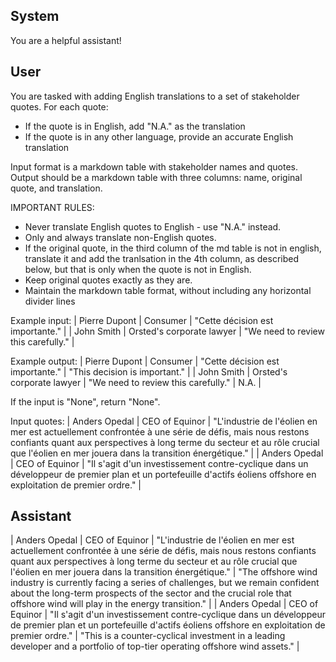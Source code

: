 ## System

You are a helpful assistant!

## User


You are tasked with adding English translations to a set of stakeholder quotes. For each quote:
- If the quote is in English, add "N.A." as the translation
- If the quote is in any other language, provide an accurate English translation

Input format is a markdown table with stakeholder names and quotes.
Output should be a markdown table with three columns: name, original quote, and translation.

IMPORTANT RULES:
- Never translate English quotes to English - use "N.A." instead.
- Only and always translate non-English quotes.
- If the original quote, in the third column of the md table is not in english, translate it and add the tranlsation in the 4th column, as described below, but that is only when the quote is not in English.
- Keep original quotes exactly as they are.
- Maintain the markdown table format, without including any horizontal divider lines

Example input:
| Pierre Dupont | Consumer | "Cette décision est importante." |
| John Smith | Orsted's corporate lawyer | "We need to review this carefully." |

Example output:
| Pierre Dupont | Consumer | "Cette décision est importante." | "This decision is important." |
| John Smith | Orsted's corporate lawyer | "We need to review this carefully." | N.A. |

If the input is "None", return "None".

Input quotes:
| Anders Opedal | CEO of Equinor | "L'industrie de l'éolien en mer est actuellement confrontée à une série de défis, mais nous restons confiants quant aux perspectives à long terme du secteur et au rôle crucial que l'éolien en mer jouera dans la transition énergétique." |
| Anders Opedal | CEO of Equinor | "Il s'agit d'un investissement contre-cyclique dans un développeur de premier plan et un portefeuille d'actifs éoliens offshore en exploitation de premier ordre." |
        

## Assistant

| Anders Opedal | CEO of Equinor | "L'industrie de l'éolien en mer est actuellement confrontée à une série de défis, mais nous restons confiants quant aux perspectives à long terme du secteur et au rôle crucial que l'éolien en mer jouera dans la transition énergétique." | "The offshore wind industry is currently facing a series of challenges, but we remain confident about the long-term prospects of the sector and the crucial role that offshore wind will play in the energy transition." |
| Anders Opedal | CEO of Equinor | "Il s'agit d'un investissement contre-cyclique dans un développeur de premier plan et un portefeuille d'actifs éoliens offshore en exploitation de premier ordre." | "This is a counter-cyclical investment in a leading developer and a portfolio of top-tier operating offshore wind assets." |

